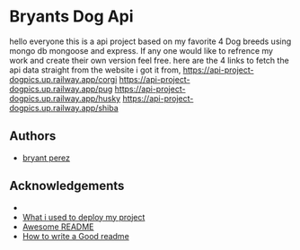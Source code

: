 
# Bryants Dog Api

hello everyone this is a api project based on my favorite 4 Dog breeds using mongo db mongoose 
and express. If any one would like to refrence my work and create their own version feel free.
here are the 4 links to fetch the api data straight from the website i got it from,
https://api-project-dogpics.up.railway.app/corgi
https://api-project-dogpics.up.railway.app/pug
https://api-project-dogpics.up.railway.app/husky
https://api-project-dogpics.up.railway.app/shiba

## Authors

- [bryant perez](https://www.github.com/bryxnt1)


## Acknowledgements
 -  
 - [What i used to deploy my project](https://railway.app/)
 - [Awesome README](https://github.com/matiassingers/awesome-readme)
 - [How to write a Good readme](https://bulldogjob.com/news/449-how-to-write-a-good-readme-for-your-github-project)

